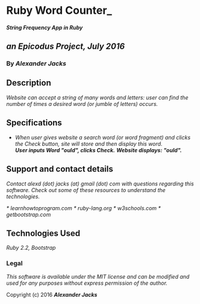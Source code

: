 # Ruby Word Counter_

#### _String Frequency App in Ruby_
##  _an Epicodus Project, July 2016_
### By _Alexander Jacks_

## Description

_Website can accept a string of many words and letters: user can find the number of times a desired word (or jumble of letters) occurs._

## Specifications

* _When user gives website a search word (or word fragment) and clicks the Check button, site will store and then display this word._  
  **_User inputs Word "ould", clicks Check._**
  **_Website displays: "ould"._**

<!-- * _When user additionally inputs a sentence or string to search, website counts to see how many times the given word shows up and also displays this result._
  **_Word Input: "ould"
  **_String Input: "How much wood could a woodchuck chuck if a woodchuck could chuck wood?"._**
  **_Website displays: "ould" x 2_**


## Test Drive at Heroku

_This web app is available at:_
  **_  _** -->

## Support and contact details

_Contact alexd (dot) jacks (at) gmail (dot) com with questions regarding this software. Check out some of these resources to understand the technologies._

_* learnhowtoprogram.com * ruby-lang.org * w3schools.com * getbootstrap.com_

## Technologies Used

_Ruby 2.2, Bootstrap_

### Legal

_This software is available under the MIT license and can be modified and used for any purposes without express permission of the author._

Copyright (c) 2016 **_Alexander Jacks_**
